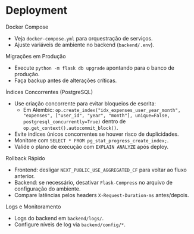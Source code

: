 # Deployment

Docker Compose
- Veja `docker-compose.yml` para orquestração de serviços.
- Ajuste variáveis de ambiente no backend (`backend/.env`).

Migrações em Produção
- Execute `python -m flask db upgrade` apontando para o banco de produção.
- Faça backup antes de alterações críticas.

Índices Concorrentes (PostgreSQL)
- Use criação concorrente para evitar bloqueios de escrita:
  - Em Alembic: `op.create_index("idx_expenses_user_year_month", "expenses", ["user_id", "year", "month"], unique=False, postgresql_concurrently=True)` dentro de `op.get_context().autocommit_block()`.
- Evite índices únicos concorrentes se houver risco de duplicidades.
- Monitore com `SELECT * FROM pg_stat_progress_create_index;`.
- Valide o plano de execução com `EXPLAIN ANALYZE` após deploy.

Rollback Rápido
- Frontend: desligar `NEXT_PUBLIC_USE_AGGREGATED_CF` para voltar ao fluxo anterior.
- Backend: se necessário, desativar `Flask-Compress` no arquivo de configuração do ambiente.
- Compare latências pelos headers `X-Request-Duration-ms` antes/depois.

Logs e Monitoramento
- Logs do backend em `backend/logs/`.
- Configure níveis de log via `backend/config/*`.